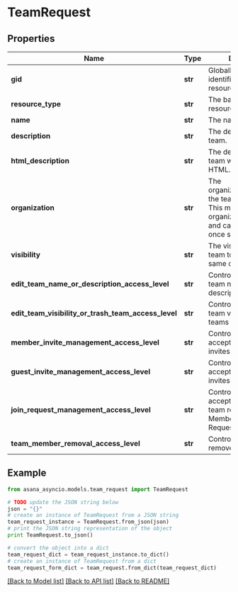# TeamRequest


## Properties

Name | Type | Description | Notes
------------ | ------------- | ------------- | -------------
**gid** | **str** | Globally unique identifier of the resource, as a string. | [optional] [readonly] 
**resource_type** | **str** | The base type of this resource. | [optional] [readonly] 
**name** | **str** | The name of the team. | [optional] 
**description** | **str** | The description of the team.  | [optional] 
**html_description** | **str** | The description of the team with formatting as HTML.  | [optional] 
**organization** | **str** | The organization/workspace the team belongs to. This must be the same organization you are in and cannot be changed once set.  | [optional] 
**visibility** | **str** | The visibility of the team to users in the same organization  | [optional] 
**edit_team_name_or_description_access_level** | **str** | Controls who can edit team name and description  | [optional] [readonly] 
**edit_team_visibility_or_trash_team_access_level** | **str** | Controls who can edit team visibility and trash teams  | [optional] [readonly] 
**member_invite_management_access_level** | **str** | Controls who can accept or deny member invites for a given team  | [optional] [readonly] 
**guest_invite_management_access_level** | **str** | Controls who can accept or deny guest invites for a given team  | [optional] [readonly] 
**join_request_management_access_level** | **str** | Controls who can accept or deny join team requests for a Membership by Request team  | [optional] [readonly] 
**team_member_removal_access_level** | **str** | Controls who can remove team members  | [optional] [readonly] 

## Example

```python
from asana_asyncio.models.team_request import TeamRequest

# TODO update the JSON string below
json = "{}"
# create an instance of TeamRequest from a JSON string
team_request_instance = TeamRequest.from_json(json)
# print the JSON string representation of the object
print TeamRequest.to_json()

# convert the object into a dict
team_request_dict = team_request_instance.to_dict()
# create an instance of TeamRequest from a dict
team_request_form_dict = team_request.from_dict(team_request_dict)
```
[[Back to Model list]](../README.md#documentation-for-models) [[Back to API list]](../README.md#documentation-for-api-endpoints) [[Back to README]](../README.md)


